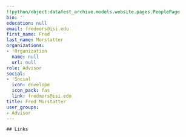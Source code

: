 ```yaml
---
!!python/object:datafest_archive.models.website.pages.PeoplePage
bio: ''
education: null
email: fredmors@isi.edu
first_name: Fred
last_name: Morstatter
organizations:
- !Organization
  name: null
  url: null
role: Advisor
social:
- !Social
  icon: envelope
  icon_pack: fas
  link: fredmors@isi.edu
title: Fred Morstatter
user_groups:
- Advisor
---
```


    ## Links
    